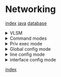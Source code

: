 # Networking
[index](index.md)
[java](java.md)
[database](database.md)

<details> <summary>VLSM</summary>

Refer to [cisco-vlsm](cisco-vlsm.md) for detailed instructions

</summary> </details>


<details> <summary>Command modes</summary>


   prompt       |   Name of mode     | purpose
----------------|--------------------|------------
Router>         | user exec mode     | 
Router#         | priv exec mode     |
Router(config)# | global config mode | 


sub modes of global config mode
prompt              | name             |  purpose
--------------------|------------------|-----------
Router(config-line)#| line config mode | edit ssh  and console connections 
Router(config-if)#  | interface config | edit interfaces

</summary> </details>



<details> <summary>Priv exec mode</summary>

  command                 |  purpose 
--------------------------|---------
show running-config       | show the configuration running in ram
copy run start            | save the current running configuration as the startup configuration
config t                  | enter global config mode
reload                    | restart the device
clock set 07:13:00 October 15 2022 | 
ping                      |
tracert                   |
ssh 92.168.1.100          | 

</summary> </details>

<details> <summary>Global config mode</summary>


  command                 |  purpose 
--------------------------|---------
line vty 0 15 | enter line config mode to edit ssh
line con 0 | enter line config mode 
interface gigabitEthernet 0/0/0 | enter interface config mode
hostname R1 | sets the hostname of the device
banner motd "no unauthorized access is allowed" | sets the motd
enable password class | sets password  'class" for restricting access to priv exec mode
enable secret class | sets encrypted password 'class' for restricting access to priv exec
service password-encryption | sets encryption on all passwords


</summary> </details>



<details> <summary>line config mode</summary>


  command                 |  purpose 
--------------------------|---------
password cisco | enter the terminal
login | enter for configuration
transport input ssh | allows remote access on this vty


</summary> </details>


<details> <summary>interface config mode </summary>


  command                 |  purpose 
--------------------------|---------
interface g0/0/0          | 
ip address 192.168.1.1 255.255.255.0 |
no shutdown               | turn on the interface


</summary> </details>

[index](index.md)





